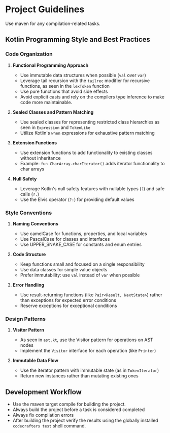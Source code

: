 # Project Guidelines

Use maven for any compilation-related tasks. 

## Kotlin Programming Style and Best Practices

### Code Organization

1. **Functional Programming Approach**
    - Use immutable data structures when possible (`val` over `var`)
    - Leverage tail recursion with the `tailrec` modifier for recursive functions, as seen in the `lexToken` function
    - Use pure functions that avoid side effects
    - Avoid explicit casts and rely on the compilers type inference to make code more maintainable.

2. **Sealed Classes and Pattern Matching**
    - Use sealed classes for representing restricted class hierarchies as seen in `Expression` and `TokenLike`
    - Utilize Kotlin's `when` expressions for exhaustive pattern matching

3. **Extension Functions**
    - Use extension functions to add functionality to existing classes without inheritance
    - Example: `fun CharArray.charIterator()` adds iterator functionality to char arrays

4. **Null Safety**
    - Leverage Kotlin's null safety features with nullable types (`?`) and safe calls (`?.`)
    - Use the Elvis operator (`?:`) for providing default values

### Style Conventions

1. **Naming Conventions**
    - Use camelCase for functions, properties, and local variables
    - Use PascalCase for classes and interfaces
    - Use UPPER_SNAKE_CASE for constants and enum entries

2. **Code Structure**
    - Keep functions small and focused on a single responsibility
    - Use data classes for simple value objects
    - Prefer immutability: use `val` instead of `var` when possible

3. **Error Handling**
    - Use result-returning functions (like `Pair<Result, NextState>`) rather than exceptions for expected error conditions
    - Reserve exceptions for exceptional conditions

### Design Patterns

1. **Visitor Pattern**
    - As seen in `ast.kt`, use the Visitor pattern for operations on AST nodes
    - Implement the `Visitor` interface for each operation (like `Printer`)

2. **Immutable Data Flow**
    - Use the iterator pattern with immutable state (as in `TokenIterator`)
    - Return new instances rather than mutating existing ones

## Development Workflow
- Use the maven target compile for building the project.
- Always build the project before a task is considered completed
- Always fix compilation errors
- After building the project verify the results using the globally installed `codecrafters test` shell command. 